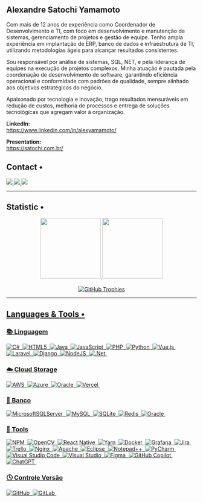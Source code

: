 ## Alexandre Satochi Yamamoto

Com mais de 12 anos de experiência como Coordenador de Desenvolvimento e TI, com foco em desenvolvimento e manutenção de sistemas, gerenciamento de projetos e gestão de equipe. Tenho ampla experiência em implantação de ERP, banco de dados e infraestrutura de TI, utilizando metodologias ágeis para alcançar resultados consistentes.

Sou responsável por análise de sistemas, SQL, NET, e pela liderança de equipes na execução de projetos complexos. Minha atuação é pautada pela coordenação de desenvolvimento de software, garantindo eficiência operacional e conformidade com padrões de qualidade, sempre alinhado aos objetivos estratégicos do negócio.

Apaixonado por tecnologia e inovação, trago resultados mensuráveis em redução de custos, melhoria de processos e entrega de soluções tecnológicas que agregam valor à organização.

<strong>LinkedIn:</strong> <br>
https://www.linkedin.com/in/alexyamamoto/ <br>

 <strong>Presentation:</strong> <br>
https://satochi.com.br/ <br>

## Contact •


<div align="left">


   <a href="https://www.linkedin.com/in/alexyamamoto/" alt="Linkedin" target="_blank">
    <img src="https://img.shields.io/badge/-Linkedin-05122A?style=for-the-badge&logo=Linkedin&logoColor=white&link=https://www.linkedin.com/in/alexyamamoto/" target="_blank"/>
    </a> 
  <a href="mailto:yamamoto@satochi.com.br" target="_blank">
    <img src="https://img.shields.io/badge/-EMAIL-05122A?style=for-the-badge&logo=minutemailer&logoColor=white"/>
  </a>
  <a href="https://satochi.com.br/" target="_blank">
    <img src="https://img.shields.io/badge/-PORTFOLIO-05122A?style=for-the-badge&logo=OpenProject&logoColor=white"/>
  </a>

</div>



<hr>

## Statistic •

<div align="center">
  <a href="https://github.com/satochi-yamamoto/">
  <img height="160em" src="https://github-readme-stats.vercel.app/api?username=satochi-yamamoto&show_icons=true&theme=dark"/>
  <img height="160em" src="https://github-readme-stats.vercel.app/api/top-langs/?username=satochi-yamamoto&layout=compact&theme=dark"/>
</div> <br>
<div align="center">
  <img src="https://github-profile-trophy.vercel.app/?username=satochi-yamamoto&theme=nord&column=7" alt="GitHub Trophies"/>
</div>
<hr>



## Languages & Tools •
<div align="Left">

### 📚 Linguagem
![C#](https://img.shields.io/badge/c%23-05122A?style=for-the-badge&logo=csharp&logoColor=white)&nbsp;
![HTML5](https://img.shields.io/badge/html5-05122A?style=for-the-badge&logo=html5&logoColor=white)&nbsp;
![Java](https://img.shields.io/badge/java-05122A?style=for-the-badge&logo=openjdk&logoColor=white)&nbsp;
![JavaScript](https://img.shields.io/badge/javascript-05122A?style=for-the-badge&logo=javascript&logoColor=%23F7DF1E)&nbsp;
![PHP](https://img.shields.io/badge/php-05122A?style=for-the-badge&logo=php&logoColor=white)&nbsp;
![Python](https://img.shields.io/badge/python-05122A?style=for-the-badge&logo=python&logoColor=ffdd54)&nbsp;
![Vue.js](https://img.shields.io/badge/vuejs-05122A?style=for-the-badge&logo=vuedotjs&logoColor=%234FC08D)&nbsp;
![Laravel](https://img.shields.io/badge/laravel-05122A?style=for-the-badge&logo=laravel&logoColor=white)&nbsp;
![Django](https://img.shields.io/badge/django-05122A?style=for-the-badge&logo=django&logoColor=white)&nbsp;
![NodeJS](https://img.shields.io/badge/node.js-05122A?style=for-the-badge&logo=node.js&logoColor=white)&nbsp;
![.Net](https://img.shields.io/badge/.NET-05122A?style=for-the-badge&logo=.net&logoColor=white)&nbsp;

### ☁️ Cloud Storage
![AWS](https://img.shields.io/badge/AWS-05122A?style=for-the-badge&logo=amazon-aws&logoColor=white)&nbsp;
![Azure](https://img.shields.io/badge/azure-05122A?style=for-the-badge&logo=microsoftazure&logoColor=white)&nbsp;
![Oracle](https://img.shields.io/badge/Oracle-05122A?style=for-the-badge&logo=oracle&logoColor=white)&nbsp;
![Vercel](https://img.shields.io/badge/vercel-05122A?style=for-the-badge&logo=vercel&logoColor=white)&nbsp;

### 💾 Banco
![MicrosoftSQLServer](https://img.shields.io/badge/Microsoft%20SQL%20Server-05122A?style=for-the-badge&logo=microsoft%20sql%20server&logoColor=white)&nbsp;
![MySQL](https://img.shields.io/badge/mysql-05122A?style=for-the-badge&logo=mysql&logoColor=white)&nbsp;
![SQLite](https://img.shields.io/badge/sqlite-05122A?style=for-the-badge&logo=sqlite&logoColor=white)&nbsp;
![Redis](https://img.shields.io/badge/redis-05122A?style=for-the-badge&logo=redis&logoColor=white)&nbsp;
![Oracle](https://img.shields.io/badge/Oracle-05122A?style=for-the-badge&logo=oracle&logoColor=white)&nbsp;

### 🔧 Tools
![NPM](https://img.shields.io/badge/NPM-05122A?style=for-the-badge&logo=npm&logoColor=white)&nbsp;
![OpenCV](https://img.shields.io/badge/opencv-05122A?style=for-the-badge&logo=opencv&logoColor=white)&nbsp;
![React Native](https://img.shields.io/badge/react_native-05122A?style=for-the-badge&logo=react&logoColor=%2361DAFB)&nbsp;
![Yarn](https://img.shields.io/badge/yarn-05122A?style=for-the-badge&logo=yarn&logoColor=white)&nbsp;
![Docker](https://img.shields.io/badge/docker-05122A?style=for-the-badge&logo=docker&logoColor=white)&nbsp;
![Grafana](https://img.shields.io/badge/grafana-05122A?style=for-the-badge&logo=grafana&logoColor=white)&nbsp;
![Jira](https://img.shields.io/badge/jira-05122A?style=for-the-badge&logo=jira&logoColor=white)&nbsp;
![Trello](https://img.shields.io/badge/Trello-05122A?style=for-the-badge&logo=Trello&logoColor=white)&nbsp;
![Nginx](https://img.shields.io/badge/nginx-05122A?style=for-the-badge&logo=nginx&logoColor=white)&nbsp;
![Apache](https://img.shields.io/badge/apache-05122A?style=for-the-badge&logo=apache&logoColor=white)&nbsp;
![Eclipse](https://img.shields.io/badge/Eclipse-05122A?style=for-the-badge&logo=Eclipse&logoColor=white)&nbsp;
![Notepad++](https://img.shields.io/badge/Notepad++-05122A?style=for-the-badge&logo=notepad%2b%2b&logoColor=black)&nbsp;
![PyCharm](https://img.shields.io/badge/pycharm-05122A?style=for-the-badge&logo=pycharm&logoColor=white)&nbsp;
![Visual Studio Code](https://img.shields.io/badge/Visual%20Studio%20Code-05122A?style=for-the-badge&logo=visual-studio-code&logoColor=white)&nbsp;
![Visual Studio](https://img.shields.io/badge/Visual%20Studio-05122A?style=for-the-badge&logo=visual-studio&logoColor=white)&nbsp;
![Figma](https://img.shields.io/badge/figma-05122A?style=for-the-badge&logo=figma&logoColor=white)&nbsp;
![GitHub Copilot](https://img.shields.io/badge/github_copilot-05122A?style=for-the-badge&logo=github-copilot&logoColor=white)&nbsp;
![ChatGPT](https://img.shields.io/badge/chatGPT-05122A?style=for-the-badge&logo=openai&logoColor=white)&nbsp;

### 🕓 Controle Versão
![GitHub](https://img.shields.io/badge/github-05122A?style=for-the-badge&logo=github&logoColor=white)&nbsp;
![GitLab](https://img.shields.io/badge/gitlab-05122A?style=for-the-badge&logo=gitlab&logoColor=white)&nbsp;

</div>
